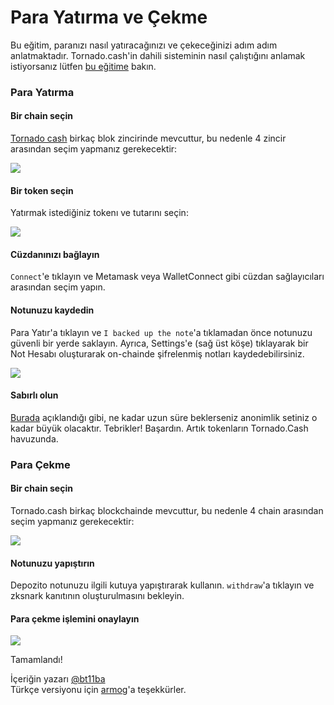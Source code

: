# Para Yatırma ve Çekme

Bu eğitim, paranızı nasıl yatıracağınızı ve çekeceğinizi adım adım anlatmaktadır. Tornado.cash'in dahili sisteminin nasıl çalıştığını anlamak istiyorsanız lütfen [bu eğitime](../genel-bilgiler/how-does-tornado.cash-work.md) bakın.

### **Para Yatırma**

#### Bir chain seçin

[Tornado cash](https://tornadocash.eth.link) birkaç blok zincirinde mevcuttur, bu nedenle 4 zincir arasından seçim yapmanız gerekecektir:

![](https://github.com/0xarmagan/docs/raw/tr/.gitbook/assets/azpoj.gif)

#### Bir token seçin

Yatırmak istediğiniz tokenı ve tutarını seçin:

![](https://github.com/0xarmagan/docs/raw/tr/.gitbook/assets/abdce.gif)

#### Cüzdanınızı bağlayın

`Connect`'e tıklayın ve Metamask veya WalletConnect gibi cüzdan sağlayıcıları arasından seçim yapın.

#### Notunuzu kaydedin

Para Yatır'a tıklayın ve `I backed up the note`'a tıklamadan önce notunuzu güvenli bir yerde saklayın. Ayrıca, Settings'e (sağ üst köşe) tıklayarak bir Not Hesabı oluşturarak on-chainde şifrelenmiş notları kaydedebilirsiniz.

![](https://github.com/0xarmagan/docs/raw/tr/.gitbook/assets/aaaab.gif)

#### Sabırlı olun

[Burada](https://docs.tornado.cash/tips-to-remain-anonymous#be-patient) açıklandığı gibi, ne kadar uzun süre beklerseniz anonimlik setiniz o kadar büyük olacaktır. Tebrikler! Başardın. Artık tokenların Tornado.Cash havuzunda.

### Para Çekme

#### Bir chain seçin

Tornado.cash birkaç blockchainde mevcuttur, bu nedenle 4 chain arasından seçim yapmanız gerekecektir:

![](https://github.com/0xarmagan/docs/raw/tr/.gitbook/assets/enregistrement-de-le-cran-2021-08-25-a-16.15.15-1-.gif)

#### Notunuzu yapıştırın

Depozito notunuzu ilgili kutuya yapıştırarak kullanın. `withdraw`'a tıklayın ve zksnark kanıtının oluşturulmasını bekleyin.

#### Para çekme işlemini onaylayın

![](https://github.com/0xarmagan/docs/raw/tr/.gitbook/assets/abdaaaa.png)

Tamamlandı!

İçeriğin yazarı [@bt11ba](https://torn.community/u/bt11ba/)\
Türkçe versiyonu için [armog](https://twitter.com/armogedd0n)'a teşekkürler.
